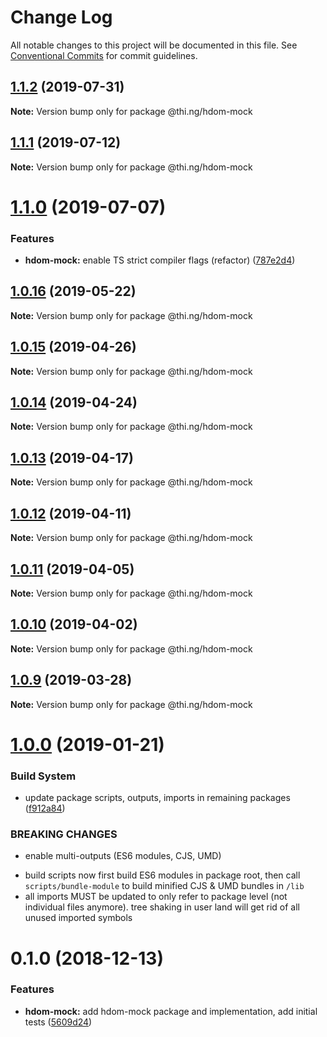 # Change Log

All notable changes to this project will be documented in this file.
See [Conventional Commits](https://conventionalcommits.org) for commit guidelines.

## [1.1.2](https://github.com/thi-ng/umbrella/compare/@thi.ng/hdom-mock@1.1.1...@thi.ng/hdom-mock@1.1.2) (2019-07-31)

**Note:** Version bump only for package @thi.ng/hdom-mock





## [1.1.1](https://github.com/thi-ng/umbrella/compare/@thi.ng/hdom-mock@1.1.0...@thi.ng/hdom-mock@1.1.1) (2019-07-12)

**Note:** Version bump only for package @thi.ng/hdom-mock





# [1.1.0](https://github.com/thi-ng/umbrella/compare/@thi.ng/hdom-mock@1.0.16...@thi.ng/hdom-mock@1.1.0) (2019-07-07)


### Features

* **hdom-mock:** enable TS strict compiler flags (refactor) ([787e2d4](https://github.com/thi-ng/umbrella/commit/787e2d4))





## [1.0.16](https://github.com/thi-ng/umbrella/compare/@thi.ng/hdom-mock@1.0.15...@thi.ng/hdom-mock@1.0.16) (2019-05-22)

**Note:** Version bump only for package @thi.ng/hdom-mock





## [1.0.15](https://github.com/thi-ng/umbrella/compare/@thi.ng/hdom-mock@1.0.14...@thi.ng/hdom-mock@1.0.15) (2019-04-26)

**Note:** Version bump only for package @thi.ng/hdom-mock





## [1.0.14](https://github.com/thi-ng/umbrella/compare/@thi.ng/hdom-mock@1.0.13...@thi.ng/hdom-mock@1.0.14) (2019-04-24)

**Note:** Version bump only for package @thi.ng/hdom-mock





## [1.0.13](https://github.com/thi-ng/umbrella/compare/@thi.ng/hdom-mock@1.0.12...@thi.ng/hdom-mock@1.0.13) (2019-04-17)

**Note:** Version bump only for package @thi.ng/hdom-mock





## [1.0.12](https://github.com/thi-ng/umbrella/compare/@thi.ng/hdom-mock@1.0.11...@thi.ng/hdom-mock@1.0.12) (2019-04-11)

**Note:** Version bump only for package @thi.ng/hdom-mock





## [1.0.11](https://github.com/thi-ng/umbrella/compare/@thi.ng/hdom-mock@1.0.10...@thi.ng/hdom-mock@1.0.11) (2019-04-05)

**Note:** Version bump only for package @thi.ng/hdom-mock





## [1.0.10](https://github.com/thi-ng/umbrella/compare/@thi.ng/hdom-mock@1.0.9...@thi.ng/hdom-mock@1.0.10) (2019-04-02)

**Note:** Version bump only for package @thi.ng/hdom-mock





## [1.0.9](https://github.com/thi-ng/umbrella/compare/@thi.ng/hdom-mock@1.0.8...@thi.ng/hdom-mock@1.0.9) (2019-03-28)

**Note:** Version bump only for package @thi.ng/hdom-mock







# [1.0.0](https://github.com/thi-ng/umbrella/compare/@thi.ng/hdom-mock@0.1.5...@thi.ng/hdom-mock@1.0.0) (2019-01-21)


### Build System

* update package scripts, outputs, imports in remaining packages ([f912a84](https://github.com/thi-ng/umbrella/commit/f912a84))


### BREAKING CHANGES

* enable multi-outputs (ES6 modules, CJS, UMD)

- build scripts now first build ES6 modules in package root, then call
  `scripts/bundle-module` to build minified CJS & UMD bundles in `/lib`
- all imports MUST be updated to only refer to package level
  (not individual files anymore). tree shaking in user land will get rid of
  all unused imported symbols


# 0.1.0 (2018-12-13)


### Features

* **hdom-mock:** add hdom-mock package and implementation, add initial tests ([5609d24](https://github.com/thi-ng/umbrella/commit/5609d24))
